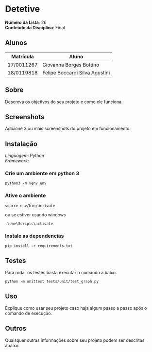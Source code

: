 # Detetive

**Número da Lista**: 26<br>
**Conteúdo da Disciplina**: Final<br>

## Alunos
|Matrícula | Aluno |
| -- | -- |
| 17/0011267  |  Giovanna Borges Bottino        |
| 18/0119818  |  Felipe Boccardi Silva Agustini |

## Sobre 
Descreva os objetivos do seu projeto e como ele funciona. 

## Screenshots
Adicione 3 ou mais screenshots do projeto em funcionamento.

## Instalação 
*Linguagem*: Python<br>
*Framework*: <br>

### Crie um ambiente em python 3
```
python3 -m venv env
```

### Ative o ambiente
```
source env/bin/activate
```
ou se estiver usando windows

```
.\env\Scripts\activate
```
### Instale as dependencias
```
pip install -r requirements.txt
```

## Testes 

Para rodar os testes basta executar o comando a baixo.
```
python -m unittest tests/unit/test_graph.py
```

## Uso 
Explique como usar seu projeto caso haja algum passo a passo após o comando de execução.

## Outros 
Quaisquer outras informações sobre seu projeto podem ser descritas abaixo.





